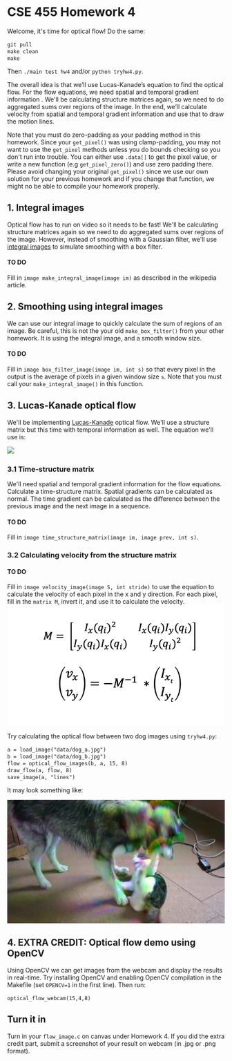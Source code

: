 # CSE 455 Homework 4 #

Welcome, it's time for optical flow! Do the same:

```
git pull
make clean
make
```

Then `./main test hw4` and/or `python tryhw4.py`.

The overall idea is that we’ll use Lucas-Kanade’s equation to find the optical flow. For the flow equations, we need spatial and temporal gradient information .
We'll be calculating structure matrices again, so we need to do aggregated sums over regions of the image. In the end, we’ll calculate velocity from spatial and temporal gradient information and use that to draw the motion lines.

Note that you must do zero-padding as your padding method in this homework. Since your `get_pixel()` was using clamp-padding, you may not want to use the `get_pixel` methods unless you do bounds checking so you don't run into trouble. You can either use `.data[]` to get the pixel value, or write a new function (e.g `get_pixel_zero()`) and use zero padding there. Please avoid changing your original `get_pixel()` since we use our own solution for your previous homework and if you change that function, we might no be able to compile your homework properly.

## 1. Integral images ##

Optical flow has to run on video so it needs to be fast! We'll be calculating structure matrices again so we need to do aggregated sums over regions of the image. However, instead of smoothing with a Gaussian filter, we'll use [integral images](https://en.wikipedia.org/wiki/Summed-area_table) to simulate smoothing with a box filter.

#### TO DO ####
Fill in `image make_integral_image(image im)` as described in the wikipedia article.

## 2. Smoothing using integral images ##

We can use our integral image to quickly calculate the sum of regions of an image. Be careful, this is not the your old `make_box_filter()` from your other homework. It is using the integral image, and a smooth window size.

#### TO DO ####
Fill in `image box_filter_image(image im, int s)` so that every pixel in the output is the average of pixels in a given window size `s`. Note that you must call your `make_integral_image()` in this function.

## 3. Lucas-Kanade optical flow ##

We'll be implementing [Lucas-Kanade](https://en.wikipedia.org/wiki/Lucas%E2%80%93Kanade_method) optical flow. We'll use a structure matrix but this time with temporal information as well. The equation we'll use is:

![](../../figs/flow-eq.png)

### 3.1 Time-structure matrix ###

We'll need spatial and temporal gradient information for the flow equations. Calculate a time-structure matrix. Spatial gradients can be calculated as normal. The time gradient can be calculated as the difference between the previous image and the next image in a sequence.

#### TO DO ####
Fill in `image time_structure_matrix(image im, image prev, int s)`.

### 3.2 Calculating velocity from the structure matrix ###

#### TO DO ####
Fill in `image velocity_image(image S, int stride)` to use the equation to calculate the velocity of each pixel in the x and y direction. For each pixel, fill in the `matrix M`, invert it, and use it to calculate the velocity.
![](../../figs/velocity-eq.png)

Try calculating the optical flow between two dog images using `tryhw4.py`:

    a = load_image("data/dog_a.jpg")
    b = load_image("data/dog_b.jpg")
    flow = optical_flow_images(b, a, 15, 8)
    draw_flow(a, flow, 8)
    save_image(a, "lines")

It may look something like:

![](../../figs/lines.png)

## 4. EXTRA CREDIT: Optical flow demo using OpenCV ##

Using OpenCV we can get images from the webcam and display the results in real-time. Try installing OpenCV and enabling OpenCV compilation in the Makefile (set `OPENCV=1` in the first line). Then run:

    optical_flow_webcam(15,4,8)

## Turn it in ##

Turn in your `flow_image.c` on canvas under Homework 4. If you did the extra credit part, submit a screenshot of your result on webcam (in .jpg or .png format).
